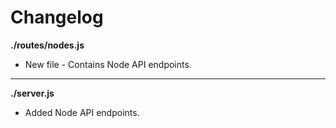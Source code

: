 # Changelog

**./routes/nodes.js**
* New file - Contains Node API endpoints.

---

**./server.js**
* Added Node API endpoints.
